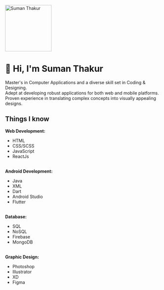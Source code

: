 <!-- Header Section -->
<p>
  <img src="https://sumanual.vercel.app/static/media/me.a1baeb2361aa6da81aaf.jpg" alt="Suman Thakur" width="150"/>
</p>
<h1>👋 Hi, I'm Suman Thakur</h1>

<!-- About Me Section -->
<p>
  Master's in Computer Applications and a diverse skill set in Coding & Designing.</br> 
  Adept at developing robust applications for both web and mobile platforms.</br> 
  Proven experience in translating complex concepts into visually appealing designs.
</p>

<!-- Skills Section -->
<h2>Things I know</h2>

<p>
  <b>Web Development:</b> 
  <ul>
      <li>HTML</li>
      <li>CSS/SCSS</li>
      <li>JavaScript</l>
      <li>ReactJs</li>
  </ul>
  <br/>
  <b>Android Development:</b> 
  <ul>
      <li>Java</li>
      <li>XML</li>
      <li>Dart</li>
      <li>Android Studio</li>
      <li>Flutter</li>
  </ul>
  <br/> 
  <b>Database:</b>
  <ul>
      <li>SQL</li>
      <li>NoSQL</li>
      <li>Firebase</li>
      <li>MongoDB</li>
  </ul>
  <br/>
  <b>Graphic Design:</b>
  <ul>
      <li>Photoshop</li>
      <li>Illustrator</li>
      <li>XD</li>
      <li>Figma</li>
  </ul>
  <br/>
</p>

<!-- Projects Section -->

